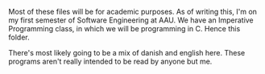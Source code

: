 Most of these files will be for academic purposes.
As of writing this, I'm on my first semester of Software Engineering at AAU.
We have an Imperative Programming class, in which we will be programming in C. Hence this folder.

There's most likely going to be a mix of danish and english here. These programs aren't really intended to be read by anyone but me.